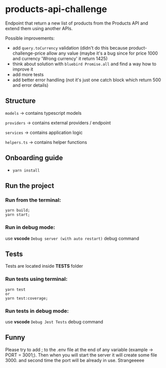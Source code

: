 # products-api-challenge

Endpoint that return a new list of products from the Products API and extend them using another APIs.

Possible improvements: 

- add `query.toCurrency` validation (didn't do this because product-challenge-price allow any value (maybe it's a bug since for price 1000 and currency 'Wrong currency' it return 1425)
- think about solution with `bluebird Promise.all` and find a way how to improve it
- add more tests
- add better error handling (not it's just one catch block which return 500 and error details)

## Structure

`models` -> contains typescript models

`providers` -> contains external providers / endpoint

`services` -> contains application logic

`helpers.ts` -> contains helper functions

## Onboarding guide

- `yarn install`

## Run the project

### Run from the terminal:
  ```
  yarn build;
  yarn start;
  ```

### Run in **debug** mode: 

use **vscode** `Debug server (with auto restart)` debug command

## Tests

Tests are located inside **__TESTS__** folder

### Run tests using terminal:

  ```
  yarn test
  or
  yarn test:coverage;
  ```

### Run tests in **debug** mode: 
 use **vscode** `Debug Jest Tests` debug command

## Funny

Please try to add ; to the .env file at the end of any variable (example -> PORT = 3001;). Then when you will start the server it will create some file 3000. and second time the port will be already in use. Strangeeeee
